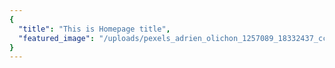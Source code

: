 ```yaml
---
{
  "title": "This is Homepage title",
  "featured_image": "/uploads/pexels_adrien_olichon_1257089_18332437_cc664653a1.jpg"
}
---
```

        